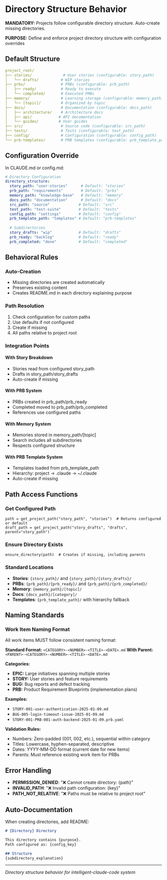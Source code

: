 # Directory Structure Behavior

**MANDATORY:** Projects follow configurable directory structure. Auto-create missing directories.

**PURPOSE:** Define and enforce project directory structure with configuration overrides

## Default Structure

```yaml
project_root/
├── stories/              # User stories (configurable: story_path)
│   └── drafts/          # WIP stories
├── prbs/                # PRBs (configurable: prb_path)
│   ├── ready/           # Ready to execute
│   └── completed/       # Executed PRBs
├── memory/              # Learning storage (configurable: memory_path)
│   └── [topic]/         # Organized by topic
├── docs/                # Documentation (configurable: docs_path)
│   ├── architecture/    # Architecture docs
│   ├── api/            # API documentation
│   └── guides/         # User guides
├── src/                 # Source code (configurable: src_path)
├── tests/               # Tests (configurable: test_path)
├── config/              # Configuration (configurable: config_path)
└── prb-templates/       # PRB templates (configurable: prb_template_path)
```

## Configuration Override

In CLAUDE.md or config.md:
```yaml
# Directory Configuration
directory_structure:
  story_path: "user-stories"      # Default: "stories"
  prb_path: "requirements"        # Default: "prbs"
  memory_path: "knowledge-base"   # Default: "memory"
  docs_path: "documentation"      # Default: "docs"
  src_path: "source"             # Default: "src"
  test_path: "test-suite"        # Default: "tests"
  config_path: "settings"        # Default: "config"
  prb_template_path: "templates" # Default: "prb-templates"
  
  # Subdirectories
  story_drafts: "wip"            # Default: "drafts"
  prb_ready: "backlog"           # Default: "ready"
  prb_completed: "done"          # Default: "completed"
```

## Behavioral Rules

### Auto-Creation
- Missing directories are created automatically
- Preserves existing content
- Creates README.md in each directory explaining purpose

### Path Resolution
1. Check configuration for custom paths
2. Use defaults if not configured
3. Create if missing
4. All paths relative to project root

### Integration Points

#### With Story Breakdown
- Stories read from configured story_path
- Drafts in story_path/story_drafts
- Auto-create if missing

#### With PRB System
- PRBs created in prb_path/prb_ready
- Completed moved to prb_path/prb_completed
- References use configured paths

#### With Memory System
- Memories stored in memory_path/[topic]
- Search includes all subdirectories
- Respects configured structure

#### With PRB Template System
- Templates loaded from prb_template_path
- Hierarchy: project → .claude → ~/.claude
- Auto-create if missing

## Path Access Functions

### Get Configured Path
```
path = get_project_path("story_path", "stories")  # Returns configured or default
draft_path = get_project_path("story_drafts", "drafts", parent="story_path")
```

### Ensure Directory Exists
```
ensure_directory(path)  # Creates if missing, including parents
```

### Standard Locations
- **Stories**: `{story_path}/` and `{story_path}/{story_drafts}/`
- **PRBs**: `{prb_path}/{prb_ready}/` and `{prb_path}/{prb_completed}/`
- **Memory**: `{memory_path}/[topic]/`
- **Docs**: `{docs_path}/[category]/`
- **Templates**: `{prb_template_path}/` with hierarchy fallback

## Naming Standards

### Work Item Naming Format
All work items MUST follow consistent naming format:

**Standard Format:** `<CATEGORY>-<NUMBER>-<TITLE>-<DATE>.md`
**With Parent:** `<PARENT>-<CATEGORY>-<NUMBER>-<TITLE>-<DATE>.md`

**Categories:**
- **EPIC:** Large initiatives spanning multiple stories
- **STORY:** User stories and feature requirements  
- **BUG:** Bug reports and defect tracking
- **PRB:** Product Requirement Blueprints (implementation plans)

**Examples:**
- `STORY-001-user-authentication-2025-01-09.md`
- `BUG-005-login-timeout-issue-2025-01-09.md`
- `STORY-001-PRB-001-auth-backend-2025-01-09.prb.yaml`

**Validation Rules:**
- Numbers: Zero-padded (001, 002, etc.), sequential within category
- Titles: Lowercase, hyphen-separated, descriptive
- Dates: YYYY-MM-DD format (current date for new items)
- Parents: Must reference existing work item for PRBs

## Error Handling
- **PERMISSION_DENIED**: "❌ Cannot create directory: {path}"
- **INVALID_PATH**: "❌ Invalid path configuration: {key}"
- **PATH_NOT_RELATIVE**: "❌ Paths must be relative to project root"

## Auto-Documentation

When creating directories, add README:
```markdown
# {Directory} Directory

This directory contains {purpose}.
Path configured as: {config_key}

## Structure
{subdirectory_explanation}
```

---
*Directory structure behavior for intelligent-claude-code system*